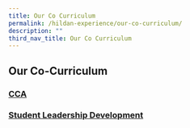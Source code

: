 ```yaml
---
title: Our Co Curriculum
permalink: /hildan-experience/our-co-curriculum/
description: ""
third_nav_title: Our Co Curriculum
---
```

Our Co-Curriculum
------------------------


### [CCA](https://www.sthildassec.moe.edu.sg/hildan-experience/co-curricular-activities/)

### [Student Leadership Development](https://sthildassec.moe.edu.sg/sld/)